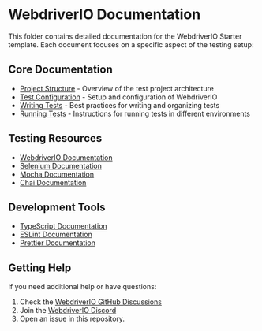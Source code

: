 # WebdriverIO Documentation

This folder contains detailed documentation for the WebdriverIO Starter template. Each document focuses on a specific aspect of the testing setup:

## Core Documentation

- [Project Structure](./PROJECT_STRUCTURE.md) - Overview of the test project architecture
- [Test Configuration](./TEST_CONFIGURATION.md) - Setup and configuration of WebdriverIO
- [Writing Tests](./WRITING_TESTS.md) - Best practices for writing and organizing tests
- [Running Tests](./RUNNING_TESTS.md) - Instructions for running tests in different environments

## Testing Resources

- [WebdriverIO Documentation](https://webdriver.io/docs/gettingstarted)
- [Selenium Documentation](https://www.selenium.dev/documentation/)
- [Mocha Documentation](https://mochajs.org/)
- [Chai Documentation](https://www.chaijs.com/)

## Development Tools

- [TypeScript Documentation](https://www.typescriptlang.org/docs/)
- [ESLint Documentation](https://eslint.org/docs/latest/)
- [Prettier Documentation](https://prettier.io/docs/en/)

## Getting Help

If you need additional help or have questions:

1. Check the [WebdriverIO GitHub Discussions](https://github.com/webdriverio/webdriverio/discussions)
2. Join the [WebdriverIO Discord](https://discord.webdriver.io)
3. Open an issue in this repository.
